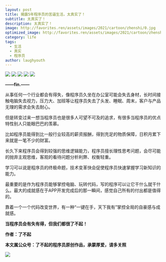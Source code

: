 ```yaml
---
layout: post
title: 揭露5年程序员的苦逼生活，太真实了！
subtitle: 太真实了！
description: 太真实了！
image: http://favorites.ren/assets/images/2021/cartoon/zhenshi/0.jpg
optimized_image: http://favorites.ren/assets/images/2021/cartoon/zhenshi/0.jpg
category: life
tags:
  - 生活
  - 真实
  - 程序员
author: laughyouth
---
```




![](http://favorites.ren/assets/images/2021/cartoon/bianbie/640.jpeg)
![](http://favorites.ren/assets/images/2021/cartoon/zhenshi/640.jpeg)
![](http://favorites.ren/assets/images/2021/cartoon/zhenshi/640-1.jpeg)
![](http://favorites.ren/assets/images/2021/cartoon/zhenshi/640-2.jpeg)
![](http://favorites.ren/assets/images/2021/cartoon/zhenshi/640-3.jpeg)

**——fin.——**

从事任何一个行业都会有得失，像程序员久坐在办公室可能会失去身材，长时间接触电脑失去视力，压力大、加班等让程序员失去了头发、睡眠、周末，客户与产品无理的需求会失去耐心。

但是转变过来一想当程序员也是很多人可望不可及的追求，有很多当程序员的优点特性别人只能眼巴巴的羡慕。

比如程序员能得到比一般行业较高的薪资报酬，得到充足的物质保障，日积月累下来就是一笔不少的财富。

长久下来程序员会得到较强的思维逻辑能力，程序员擅长理性思考问题，会尽可能的抛弃主观思维，客观的看待问题分析利弊、权衡轻重。

学习可以说是程序员的终极命题，技术变革快会促使程序员快速掌握学习新知识的能力。

最重要的是作为程序员能够掌控电脑、玩转代码，写的程序可以让它干什么就干什么。最大的成就感在于APP开发完成后的那一瞬间，感觉自己所有的付出都是值得的。

靠着一个一个代码改变世界，有一种“一键在手，天下我有”掌控全局的自豪感与成就感。

**当程序员会有失有得，但我们都很了不起！**

**作者：了不起**

**本文属公众号：了不起的程序员原创作品，承蒙厚爱，请多关照**

![](http://favorites.ren/assets/images/2021/cartoon/moyu/640-3.jpeg)




